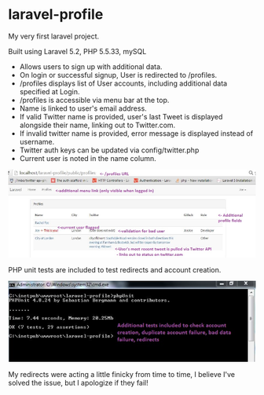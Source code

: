 # laravel-profile

My very first laravel project. 

Built using Laravel 5.2, PHP 5.5.33, mySQL 

- Allows users to sign up with additional data.
- On login or successful signup, User is redirected to /profiles.
- /profiles displays list of User accounts, including additional data specified at Login.
- /profiles is accessible via menu bar at the top.
- Name is linked to user's email address.
- If valid Twitter name is provided, user's last Tweet is displayed alongside their name, linking out to Twitter.com. 
- If invalid twitter name is provided, error message is displayed instead of username.
- Twitter auth keys can be updated via config/twitter.php
- Current user is noted in the name column.

<img src="laravel-profile-demo.JPG">

PHP unit tests are included to test redirects and account creation.

<img src="laravel-php-unit-demo.JPG">

My redirects were acting a little finicky from time to time, I believe I've solved the issue, but I apologize if they fail! 